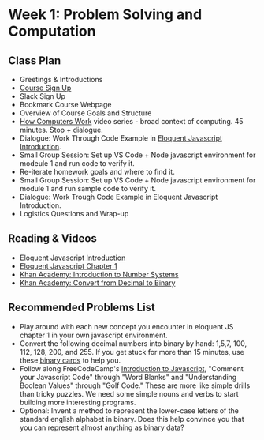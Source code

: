 # Week 1: Problem Solving and Computation

## Class Plan
* Greetings &amp; Introductions 
* [Course Sign Up](https://kimberlyharris504722.typeform.com/to/fs36Q4)
* Slack Sign Up
* Bookmark Course Webpage
* Overview of Course Goals and Structure
* [How Computers Work](https://www.youtube.com/watch?v=OAx_6-wdslM&list=PLzdnOPI1iJNcsRwJhvksEo1tJqjIqWbN-) video series - broad context of computing. 45 minutes. Stop + dialogue.
* Dialogue: Work Through Code Example in [Eloquent Javascript Introduction](https://eloquentjavascript.net/00_intro.html).
* Small Group Session: Set up VS Code + Node javascript environment for modeule 1 and run code to verify it. 
* Re-iterate homework goals and where to find it. 
* Small Group Session: Set up VS Code + Node javascript environment for module 1 and run sample code to verify it. 
* Dialogue: Work Trough Code Example in Eloquent Javascript Introduction. 
* Logistics Questions and Wrap-up

## Reading & Videos
* [Eloquent Javascript Introduction](http://eloquentjavascript.net/00_intro.html)
* [Eloquent Javascript Chapter 1](http://eloquentjavascript.net/01_values.html)
* [Khan Academy: Introduction to Number Systems](https://www.khanacademy.org/math/algebra-home/alg-intro-to-algebra/algebra-alternate-number-bases/v/number-systems-introduction)
* [Khan Academy: Convert from Decimal to Binary](https://www.khanacademy.org/math/algebra-home/alg-intro-to-algebra/algebra-alternate-number-bases/v/decimal-to-binary)

## Recommended Problems List
* Play around with each new concept you encounter in eloquent JS chapter 1 in your own javascript environment.
* Convert the following decimal numbers into binary by hand: 1,5,7, 100, 112, 128, 200, and 255. If you get stuck for more than 15 minutes, use these [binary cards](http://csfieldguide.org.nz/en/interactives/binary-cards/index.html) to help you.
* Follow along FreeCodeCamp's [Introduction to Javascript](https://learn.freecodecamp.org/javascript-algorithms-and-data-structures/basic-javascript), "Comment your Javascript Code" through "Word Blanks" and "Understanding Boolean Values" through "Golf Code." These are more like simple drills than tricky puzzles. We need some simple nouns and verbs to start building more interesting programs.
* Optional: Invent a method to represent the lower-case letters of the standard english alphabet in binary. Does this help convince you that you can represent almost anything as binary data?
